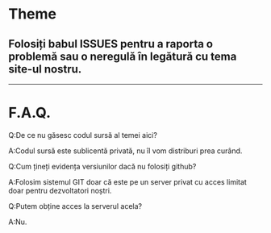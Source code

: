 # Theme

## Folosiți babul ISSUES pentru a raporta o problemă sau o neregulă în legătură cu tema site-ul nostru.


---------------------------------------


# F.A.Q.

Q:De ce nu găsesc codul sursă al temei aici?

A:Codul sursă este sublicentă privată, nu îl vom distriburi prea curând.

Q:Cum țineți evidența versiunilor dacă nu folosiți github?

A:Folosim sistemul GIT doar că este pe un server privat cu acces limitat doar pentru dezvoltatori noștri.

Q:Putem obține acces la serverul acela?

A:Nu.
